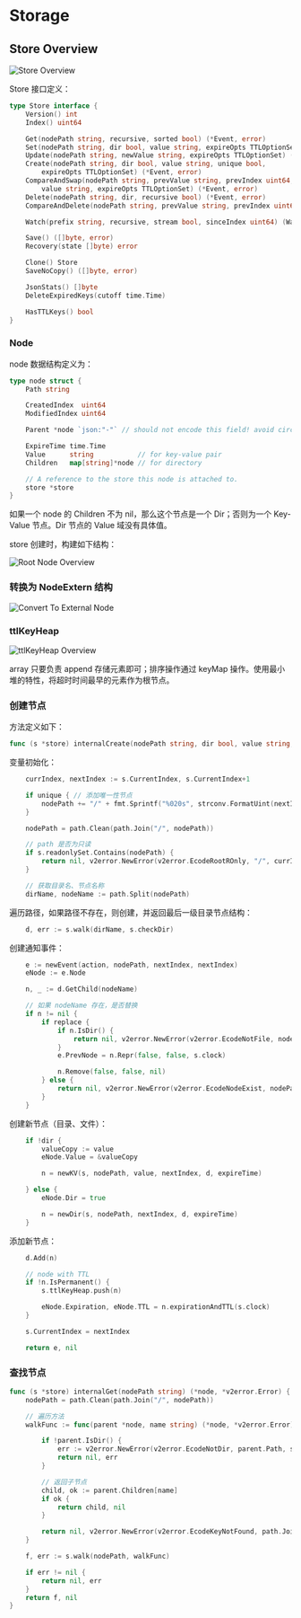 # Storage

## Store Overview

![Store Overview](../images/store_overview.svg)

Store 接口定义：

```go
type Store interface {
	Version() int
	Index() uint64

	Get(nodePath string, recursive, sorted bool) (*Event, error)
	Set(nodePath string, dir bool, value string, expireOpts TTLOptionSet) (*Event, error)
	Update(nodePath string, newValue string, expireOpts TTLOptionSet) (*Event, error)
	Create(nodePath string, dir bool, value string, unique bool,
		expireOpts TTLOptionSet) (*Event, error)
	CompareAndSwap(nodePath string, prevValue string, prevIndex uint64,
		value string, expireOpts TTLOptionSet) (*Event, error)
	Delete(nodePath string, dir, recursive bool) (*Event, error)
	CompareAndDelete(nodePath string, prevValue string, prevIndex uint64) (*Event, error)

	Watch(prefix string, recursive, stream bool, sinceIndex uint64) (Watcher, error)

	Save() ([]byte, error)
	Recovery(state []byte) error

	Clone() Store
	SaveNoCopy() ([]byte, error)

	JsonStats() []byte
	DeleteExpiredKeys(cutoff time.Time)

	HasTTLKeys() bool
}
```

### Node

node 数据结构定义为：

```go
type node struct {
	Path string

	CreatedIndex  uint64
	ModifiedIndex uint64

	Parent *node `json:"-"` // should not encode this field! avoid circular dependency.

	ExpireTime time.Time
	Value      string           // for key-value pair
	Children   map[string]*node // for directory

	// A reference to the store this node is attached to.
	store *store
}
```

如果一个 node 的 Children 不为 nil，那么这个节点是一个 Dir；否则为一个 Key-Value 节点。Dir 节点的 Value 域没有具体值。

store 创建时，构建如下结构：

![Root Node Overview](../images/new_store_node_sketch.svg)

### 转换为 NodeExtern 结构

![Convert To External Node](../images/node_to_external.svg)

### ttlKeyHeap

![ttlKeyHeap Overview](../images/ttl_key_heap.svg)

array 只要负责 append 存储元素即可；排序操作通过 keyMap 操作。使用最小堆的特性，将超时时间最早的元素作为根节点。

### 创建节点

方法定义如下：

```go
func (s *store) internalCreate(nodePath string, dir bool, value string, unique, replace bool, expireTime time.Time, action string) (*Event, *v2error.Error)
```

变量初始化：

```go
	currIndex, nextIndex := s.CurrentIndex, s.CurrentIndex+1

	if unique { // 添加唯一性节点
		nodePath += "/" + fmt.Sprintf("%020s", strconv.FormatUint(nextIndex, 10))
	}

	nodePath = path.Clean(path.Join("/", nodePath))

	// path 是否为只读
	if s.readonlySet.Contains(nodePath) {
		return nil, v2error.NewError(v2error.EcodeRootROnly, "/", currIndex)
	}

	// 获取目录名、节点名称
	dirName, nodeName := path.Split(nodePath)
```

遍历路径，如果路径不存在，则创建，并返回最后一级目录节点结构：

```go
	d, err := s.walk(dirName, s.checkDir)
```

创建通知事件：

```go
	e := newEvent(action, nodePath, nextIndex, nextIndex)
	eNode := e.Node

	n, _ := d.GetChild(nodeName)

	// 如果 nodeName 存在，是否替换
	if n != nil {
		if replace {
			if n.IsDir() {
				return nil, v2error.NewError(v2error.EcodeNotFile, nodePath, currIndex)
			}
			e.PrevNode = n.Repr(false, false, s.clock)

			n.Remove(false, false, nil)
		} else {
			return nil, v2error.NewError(v2error.EcodeNodeExist, nodePath, currIndex)
		}
	}
```

创建新节点（目录、文件）：

```go
	if !dir {
		valueCopy := value
		eNode.Value = &valueCopy

		n = newKV(s, nodePath, value, nextIndex, d, expireTime)

	} else {
		eNode.Dir = true

		n = newDir(s, nodePath, nextIndex, d, expireTime)
	}
```

添加新节点：

```go
	d.Add(n)

	// node with TTL
	if !n.IsPermanent() {
		s.ttlKeyHeap.push(n)

		eNode.Expiration, eNode.TTL = n.expirationAndTTL(s.clock)
	}

	s.CurrentIndex = nextIndex

	return e, nil
```

### 查找节点

```go
func (s *store) internalGet(nodePath string) (*node, *v2error.Error) {
	nodePath = path.Clean(path.Join("/", nodePath))

	// 遍历方法
	walkFunc := func(parent *node, name string) (*node, *v2error.Error) {

		if !parent.IsDir() {
			err := v2error.NewError(v2error.EcodeNotDir, parent.Path, s.CurrentIndex)
			return nil, err
		}

		// 返回子节点
		child, ok := parent.Children[name]
		if ok {
			return child, nil
		}

		return nil, v2error.NewError(v2error.EcodeKeyNotFound, path.Join(parent.Path, name), s.CurrentIndex)
	}

	f, err := s.walk(nodePath, walkFunc)

	if err != nil {
		return nil, err
	}
	return f, nil
}
```
